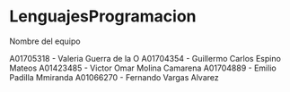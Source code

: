 # LenguajesProgramacion

Nombre del equipo

A01705318 - Valeria Guerra de la O
A01704354 - Guillermo Carlos Espino Mateos
A01423485 - Victor Omar Molina Camarena
A01704889 - Emilio Padilla Mmiranda
A01066270 - Fernando Vargas Alvarez
